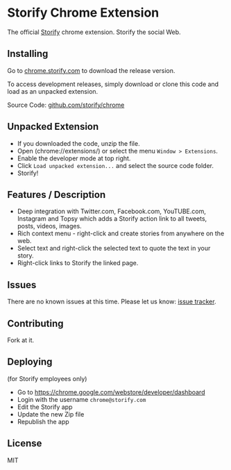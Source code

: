 Storify Chrome Extension
==========

The official [Storify](http://storify.com/) chrome extension. Storify the social Web.


Installing
-----

Go to [chrome.storify.com](http://chrome.storify.com) to download the release version.

To access development releases, simply download or clone this code and load as an unpacked extension.

Source Code: [github.com/storify/chrome](http://github.com/storify/chrome)


Unpacked Extension
-----

- If you downloaded the code, unzip the file.
- Open (chrome://extensions/) or select the menu `Window > Extensions`.
- Enable the developer mode at top right.
- Click `Load unpacked extension...` and select the source code folder.
- Storify!


Features / Description
-----

- Deep integration with Twitter.com, Facebook.com, YouTUBE.com, Instagram and Topsy which adds a Storify action link to all tweets, posts, videos, images.
- Rich context menu - right-click and create stories from anywhere on the web.
- Select text and right-click the selected text to quote the text in your story.
- Right-click links to Storify the linked page.


Issues
-----

There are no known issues at this time. Please let us know: [issue tracker](http://github.com/storify/chrome/issues).


Contributing
-----

Fork at it.

## Deploying
(for Storify employees only)
* Go to https://chrome.google.com/webstore/developer/dashboard
* Login with the username `chrome@storify.com` 
* Edit the Storify app
* Update the new Zip file 
* Republish the app


License
-----

MIT